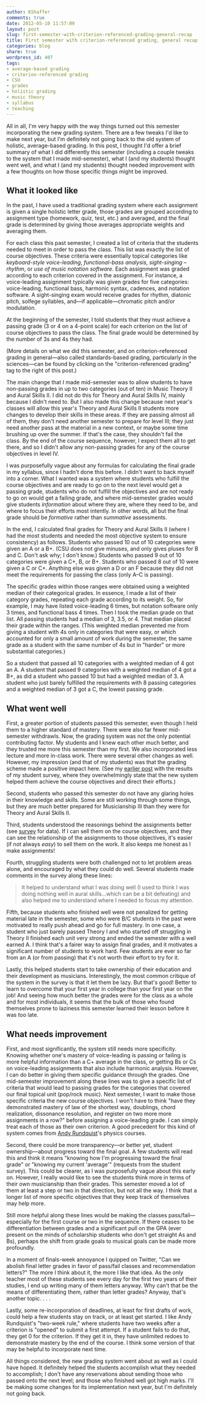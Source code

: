 ```yaml
---
author: KShaffer
comments: true
date: 2012-05-10 11:57:09
layout: post
slug: first-semester-with-criterion-referenced-grading-general-recap
title: First semester with criterion-referenced grading, general recap
categories: blog
share: true
wordpress_id: 407
tags:
- average-based grading
- criterion-referenced grading
- CSU
- grades
- holistic grading
- music theory
- syllabus
- teaching
---
```


All in all, I'm very happy with the way things turned out this semester incorporating the new grading system. There are a few tweaks I'd like to make next year, but I'm definitely not going back to the old system of holistic, average-based grading. In this post, I thought I'd offer a brief summary of what I did differently this semester (including a couple tweaks to the system that I made mid-semester), what I (and my students) thought went well, and what I (and my students) thought needed improvement with a few thoughts on how those specific things might be improved.



## What it looked like



In the past, I have used a traditional grading system where each assignment is given a single holistic letter grade, those grades are grouped according to assignment type (homework, quiz, test, etc.) and averaged, and the final grade is determined by giving those averages appropriate weights and averaging them.

For each class this past semester, I created a list of criteria that the students needed to meet in order to pass the class. This list was exactly the list of course objectives. These criteria were essentially topical categories like _keyboard-style voice-leading_, _functional-bass analysis_, _sight-singing – rhythm_, or _use of music notation software_. Each assignment was graded according to each criterion covered in the assignment. For instance, a voice-leading assignment typically was given grades for five categories: voice-leading, functional bass, harmonic syntax, cadences, and notation software. A sight-singing exam would receive grades for rhythm, diatonic pitch, solfege syllables, and—if applicable—chromatic pitch and/or modulation.

At the beginning of the semester, I told students that they must achieve a passing grade (3 or 4 on a 4-point scale) for each criterion on the list of course objectives to pass the class. The final grade would be determined by the number of 3s and 4s they had.

(More details on what we did this semester, and on criterion-referenced grading in general—also called standards-based grading, particularly in the sciences—can be found by clicking on the "criterion-referenced grading" tag to the right of this post.)

The main change that I made mid-semester was to allow students to have non-passing grades in up to two categories (out of ten) in Music Theory II and Aural Skills II. I did not do this for Theory and Aural Skills IV, mainly because I didn't need to. But I also made this change because next year's classes will allow this year's Theory and Aural Skills II students more changes to develop their skills in these areas. If they are passing almost all of them, they don't need another semester to prepare for level III; they just need another pass at the material in a new context, or maybe some time brushing up over the summer. If that's the case, they shouldn't fail the class. By the end of the course sequence, however, I expect them all to get there, and so I didn't allow any non-passing grades for any of the course objectives in level IV.

I was purposefully vague about any formulas for calculating the final grade in my syllabus, since I hadn't done this before. I didn't want to back myself into a corner. What I wanted was a system where students who fulfill the course objectives and are ready to go on to the next level would get a passing grade, students who do not fulfill the objectives and are not ready to go on would get a failing grade, and where mid-semester grades would give students _information_ about where they are, where they need to be, and where to focus their efforts most intently. In other words, all but the final grade should be _formative_ rather than _summative_ assessments.

In the end, I calculated final grades for Theory and Aural Skills II (where I had the most students and needed the most objective system to ensure consistency) as follows. Students who passed 10 out of 10 categories were given an A or a B+. (CSU does not give minuses, and only gives pluses for B and C. Don't ask why; I don't know.) Students who passed 9 out of 10 categories were given a C+, B, or B+. Students who passed 8 out of 10 were given a C or C+. Anything else was given a D or an F because they did not meet the requirements for passing the class (only A–C is passing).

The specific grades within those ranges were obtained using a weighted median of their categorical grades. In essence, I made a list of their category grades, repeating each grade according to its weight. So, for example, I may have listed voice-leading 6 times, but notation software only 3 times, and functional bass 4 times. Then I took the median grade on that list. All passing students had a median of 3, 3.5, or 4. That median placed their grade within the ranges. (This weighted median prevented me from giving a student with 4s only in categories that were easy, or which accounted for only a small amount of work during the semester, the same grade as a student with the same number of 4s but in "harder" or more substantial categories.)

So a student that passed all 10 categories with a weighted median of 4 got an A. A student that passed 9 categories with a weighted median of 4 got a B+, as did a student who passed 10 but had a weighted median of 3. A student who just barely fulfilled the requirements with 8 passing categories and a weighted median of 3 got a C, the lowest passing grade.



## What went well



First, a greater portion of students passed this semester, even though I held them to a higher standard of mastery. There were also far fewer mid-semester withdrawls. Now, the grading system was not the only potential contributing factor. My students and I knew each other much better, and they trusted me more this semester than my first. We also incorporated less lecture and more in-class work. There were several other changes as well. However, my impression (and that of my students) was that the grading scheme made a positive impact here. (See my [earlier post](/2012/05/student-feedback-on-criterion-referenced-grading/) with the results of my student survey, where they overwhelmingly state that the new system helped them achieve the course objectives and direct their efforts.)

Second, students who passed this semester do not have any glaring holes in their knowledge and skills. Some are still working through some things, but they are much better prepared for Musicianship III than they were for Theory and Aural Skills II.

Third, students understood the reasonings behind the assignments better (see [survey](/2012/05/student-feedback-on-criterion-referenced-grading/) for data). If I can sell them on the course objectives, and they can see the relationship of the assignments to those objectives, it's easier (if not always _easy_) to sell them on the work. It also keeps me honest as I make assignments!

Fourth, struggling students were both challenged not to let problem areas alone, and encouraged by what they could do well. Several students made comments in the survey along these lines:



> It helped to understand what I was doing well (I used to think I was doing nothing well in aural skills...which can be a bit defeating) and also helped me to understand where I needed to focus my attention.



Fifth, because students who finished well were not penalized for getting material late in the semester, some who were B/C students in the past were motivated to really push ahead and go for full mastery. In one case, a student who just barely passed Theory I and who started off struggling in Theory II finished each unit very strong and ended the semester with a well earned A. I think that's a fairer way to assign final grades, and it motivates a significant number of students to work hard. Few students are ever so far from an A (or from passing) that it's not worth their effort to try for it.

Lastly, this helped students start to take ownership of their education and their development as musicians. Interestingly, the most common critique of the system in the survey is that it let them be lazy. But that's good! Better to learn to overcome that your first year in college than your first year on the job! And seeing how much better the grades were for the class as a whole and for most individuals, it seems that the bulk of those who found themselves prone to laziness this semester learned their lesson before it was too late.



## What needs improvement



First, and most significantly, the system still needs more specificity. Knowing whether one's mastery of voice-leading is passing or failing is more helpful information than a C+ average in the class, or getting Bs or Cs on voice-leading assignments that also include harmonic analysis. However, I can do better in giving them specific guidance through the grades. One mid-semester improvement along these lines was to give a specific list of criteria that would lead to passing grades for the categories that covered our final topical unit (pop/rock music). Next semester, I want to make those specific criteria the new course objectives. I won't have to think "have they demonstrated mastery of law of the shortest way, doublings, chord realization, dissonance resolution, and register on two more more assignments in a row?" before assigning a voice-leading grade. I can simply treat each of those as their own criterion. A good precedent for this kind of system comes from [Andy Rundquist](http://arundquist.wordpress.com/2011/02/20/flipped-sbg-with-voice-so-far/)'s physics courses.

Second, there could be more transparency—or better yet, student ownership—about progress toward the final goal. A few students will read this and think it means "knowing how I'm progressing toward the final grade" or "knowing my current 'average'" (requests from the student survey). This could be clearer, as I was purposefully vague about this early on. However, I really would like to see the students think more in terms of their own musicianship than their grades. This semester moved a lot of them at least a step or two in that direction, but not all the way. I think that a longer list of more specific objectives that they keep track of themselves may help more. 

Still more helpful along these lines would be making the classes pass/fail—especially for the first course or two in the sequence. If there ceases to be differentiation between grades and a significant pull on the GPA (ever present on the minds of scholarship students who don't get straight As and Bs), perhaps the shift from grade goals to musical goals can be made more profoundly.

In a moment of finals-week annoyance I quipped on Twitter, "Can we abolish final letter grades in favor of pass/fail classes and recommendation letters?" The more I think about it, the more I like that idea. As the only teacher most of these students see every day for the first two years of their studies, I end up writing many of them letters anyway. Why can't that be the means of differentiating them, rather than letter grades? Anyway, that's another topic. . . .

Lastly, some re-incorporation of deadlines, at least for first drafts of work, could help a few students stay on track, or at least get started. I like Andy Rundquist's "two-week rule," where students have two weeks after a criterion is "opened" to submit a first attempt. If a student fails to do that, they get 0 for the criterion. If they get it in, they have unlimited redoes to demonstrate mastery by the end of the course. I think some version of that may be helpful to incorporate next time.

All things considered, the new grading system went about as well as I could have hoped. It definitely helped the students accomplish what they needed to accomplish; I don't have any reservations about sending those who passed onto the next level; and those who finished well got high marks. I'll be making some changes for its implementation next year, but I'm definitely not going back.
